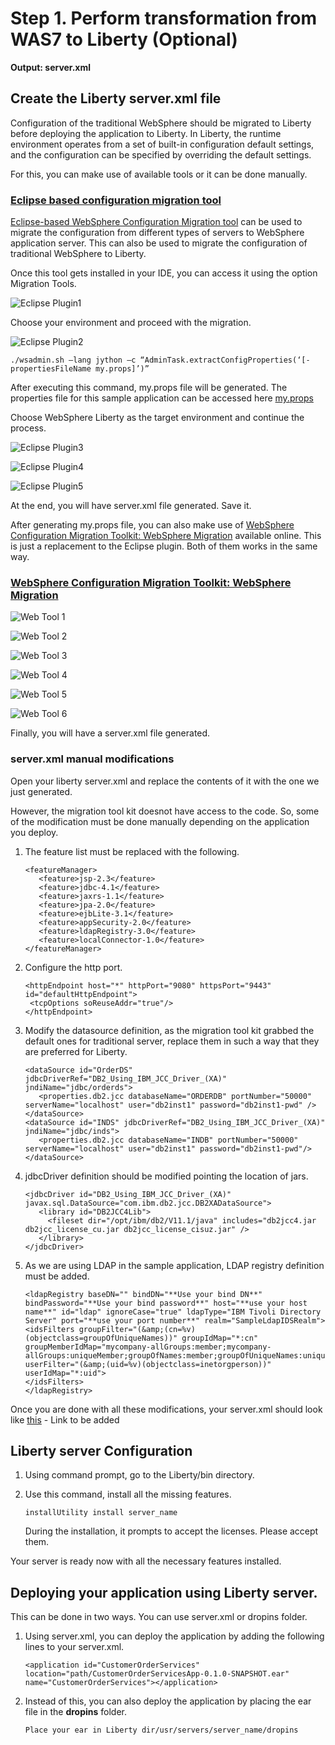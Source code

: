 # Step 1. Perform transformation from WAS7 to Liberty (Optional)

**Output: server.xml**

## Create the Liberty server.xml file

Configuration of the traditional WebSphere should be migrated to Liberty before deploying the application to Liberty. In Liberty, the runtime environment operates from a set of built-in configuration default settings, and the configuration can be specified by overriding the default settings. 

For this, you can make use of available tools or it can be done manually.

### [Eclipse based configuration migration tool]( https://developer.ibm.com/wasdev/downloads/#asset/tools-WebSphere_Configuration_Migration_Tool)

[Eclipse-based WebSphere Configuration Migration tool](https://developer.ibm.com/wasdev/downloads/#asset/tools-WebSphere_Configuration_Migration_Tool) can be used to migrate the configuration from different types of servers to WebSphere application server. This can also be used to migrate the configuration of traditional WebSphere to Liberty.

Once this tool gets installed in your IDE, you can access it using the option Migration Tools.

![Eclipse Plugin1](https://github.com/ibm-cloud-architecture/refarch-jee/blob/master/static/imgs/LibertyToolKit/EclipseMigToolkit.png)

Choose your environment and proceed with the migration.

![Eclipse Plugin2](https://github.com/ibm-cloud-architecture/refarch-jee/blob/master/static/imgs/LibertyToolKit/ConfigMigToolPropsFile.png)

`./wsadmin.sh –lang jython –c “AdminTask.extractConfigProperties(‘[-propertiesFileName my.props]’)”`

After executing this command, my.props file will be generated. The properties file for this sample application can be accessed here [my.props](https://github.com/ibm-cloud-architecture/refarch-jee/blob/master/phases/phase1_assets/my.props)

Choose WebSphere Liberty as the target environment and continue the process.

![Eclipse Plugin3](https://github.com/ibm-cloud-architecture/refarch-jee/blob/master/static/imgs/LibertyToolKit/ConfigMigToolTarget.png)

![Eclipse Plugin4](https://github.com/ibm-cloud-architecture/refarch-jee/blob/master/static/imgs/LibertyToolKit/ConfigMigToolResources.png)

![Eclipse Plugin5](https://github.com/ibm-cloud-architecture/refarch-jee/blob/master/static/imgs/LibertyToolKit/FinalServerXML.png)

At the end, you will have server.xml file generated. Save it.

After generating my.props file, you can also make use of [WebSphere Configuration Migration Toolkit: WebSphere Migration](https://ibm.biz/WCMT_Web) available online. This is just a replacement to the Eclipse plugin. Both of them works in the same way.

### [WebSphere Configuration Migration Toolkit: WebSphere Migration](https://ibm.biz/WCMT_Web)

![Web Tool 1](https://github.com/ibm-cloud-architecture/refarch-jee/blob/master/static/imgs/LibertyToolKit/WebTool1.png)

![Web Tool 2](https://github.com/ibm-cloud-architecture/refarch-jee/blob/master/static/imgs/LibertyToolKit/WebTool2.png)

![Web Tool 3](https://github.com/ibm-cloud-architecture/refarch-jee/blob/master/static/imgs/LibertyToolKit/WebTool3.png)

![Web Tool 4](https://github.com/ibm-cloud-architecture/refarch-jee/blob/master/static/imgs/LibertyToolKit/WebTool4.png)

![Web Tool 5](https://github.com/ibm-cloud-architecture/refarch-jee/blob/master/static/imgs/LibertyToolKit/WebTool5.png)

![Web Tool 6](https://github.com/ibm-cloud-architecture/refarch-jee/blob/master/static/imgs/LibertyToolKit/WebTool6.png)

Finally, you will have a server.xml file generated.

### server.xml manual modifications

Open your liberty server.xml and replace the contents of it with the one we just generated.

However, the migration tool kit doesnot have access to the code. So, some of the modification must be done manually depending on the application you deploy.

1. The feature list must be replaced with the following.

     ```
     <featureManager>
        <feature>jsp-2.3</feature>
        <feature>jdbc-4.1</feature>
        <feature>jaxrs-1.1</feature>
        <feature>jpa-2.0</feature>
        <feature>ejbLite-3.1</feature>
        <feature>appSecurity-2.0</feature>
        <feature>ldapRegistry-3.0</feature>
        <feature>localConnector-1.0</feature>
     </featureManager>
     ```
  
2. Configure the http port.

     ```
     <httpEndpoint host="*" httpPort="9080" httpsPort="9443" id="defaultHttpEndpoint">
      <tcpOptions soReuseAddr="true"/>
     </httpEndpoint>
     ```
     
3. Modify the datasource definition, as the migration tool kit grabbed the default ones for traditional server, replace them in such a way that they are preferred for Liberty.
 
     ```
     <dataSource id="OrderDS" jdbcDriverRef="DB2_Using_IBM_JCC_Driver_(XA)" jndiName="jdbc/orderds">
        <properties.db2.jcc databaseName="ORDERDB" portNumber="50000" serverName="localhost" user="db2inst1" password="db2inst1-pwd" />
     </dataSource>
     <dataSource id="INDS" jdbcDriverRef="DB2_Using_IBM_JCC_Driver_(XA)" jndiName="jdbc/inds">
        <properties.db2.jcc databaseName="INDB" portNumber="50000" serverName="localhost" user="db2inst1" password="db2inst1-pwd"/>
     </dataSource>
     ```
     
4. jdbcDriver definition should be modified pointing the location of jars.

     ```
     <jdbcDriver id="DB2_Using_IBM_JCC_Driver_(XA)" javax.sql.DataSource="com.ibm.db2.jcc.DB2XADataSource">
        <library id="DB2JCC4Lib">
          <fileset dir="/opt/ibm/db2/V11.1/java" includes="db2jcc4.jar db2jcc_license_cu.jar db2jcc_license_cisuz.jar" />
        </library>
     </jdbcDriver>
     ```

5. As we are using LDAP in the sample application, LDAP registry definition must be added.

     ```
     <ldapRegistry baseDN="" bindDN="**Use your bind DN**" bindPassword="**Use your bind password**" host="**use your host name**" id="ldap" ignoreCase="true" ldapType="IBM Tivoli Directory Server" port="**use your port number**" realm="SampleLdapIDSRealm">
    <idsFilters groupFilter="(&amp;(cn=%v)(objectclass=groupOfUniqueNames))" groupIdMap="*:cn" groupMemberIdMap="mycompany-allGroups:member;mycompany-allGroups:uniqueMember;groupOfNames:member;groupOfUniqueNames:uniqueMember" userFilter="(&amp;(uid=%v)(objectclass=inetorgperson))" userIdMap="*:uid">
    </idsFilters>
    </ldapRegistry>
    ```
Once you are done with all these modifications, your server.xml should look like [this]() - Link to be added

## Liberty server Configuration

1. Using command prompt, go to the Liberty/bin directory.
2. Use this command, install all the missing features.
   
   `installUtility install server_name`
   
   During the installation, it prompts to accept the licenses. Please accept them.

Your server is ready now with all the necessary features installed. 

## Deploying your application using Liberty server.

This can be done in two ways. You can use server.xml or dropins folder.

1. Using server.xml, you can deploy the application by adding the following lines to your server.xml.

   ```
   <application id="CustomerOrderServices" location="path/CustomerOrderServicesApp-0.1.0-SNAPSHOT.ear" name="CustomerOrderServices"></application>
   ```
2. Instead of this, you can also deploy the application by placing the ear file in the **dropins** folder.
   
   `Place your ear in Liberty dir/usr/servers/server_name/dropins`

